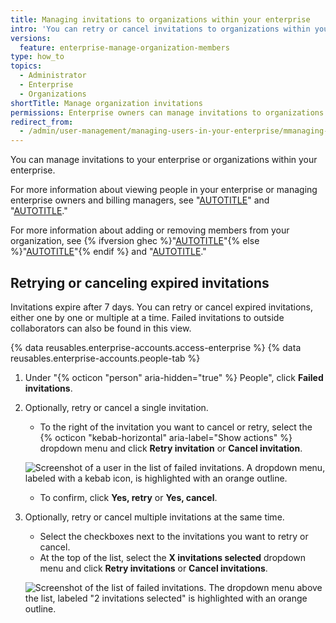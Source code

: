 ```yaml
---
title: Managing invitations to organizations within your enterprise
intro: 'You can retry or cancel invitations to organizations within your enterprise, either one by one or multiple at a time.'
versions:
  feature: enterprise-manage-organization-members
type: how_to
topics:
  - Administrator
  - Enterprise
  - Organizations
shortTitle: Manage organization invitations
permissions: Enterprise owners can manage invitations to organizations within their enterprise.
redirect_from:
  - /admin/user-management/managing-users-in-your-enterprise/mmanaging-invitations-to-organizations-within-your-enterprise
---
```


You can manage invitations to your enterprise or organizations within your enterprise.

For more information about viewing people in your enterprise or managing enterprise owners and billing managers, see "[AUTOTITLE](/admin/managing-accounts-and-repositories/managing-users-in-your-enterprise/viewing-people-in-your-enterprise)" and "[AUTOTITLE](/admin/managing-accounts-and-repositories/managing-users-in-your-enterprise/inviting-people-to-manage-your-enterprise)."

For more information about adding or removing members from your organization, see {% ifversion ghec %}"[AUTOTITLE](/organizations/managing-membership-in-your-organization/inviting-users-to-join-your-organization)"{% else %}"[AUTOTITLE](/organizations/managing-membership-in-your-organization/adding-people-to-your-organization)"{% endif %} and "[AUTOTITLE](/organizations/managing-membership-in-your-organization/removing-a-member-from-your-organization)."

## Retrying or canceling expired invitations

Invitations expire after 7 days. You can retry or cancel expired invitations, either one by one or multiple at a time. Failed invitations to outside collaborators can also be found in this view.

{% data reusables.enterprise-accounts.access-enterprise %}
{% data reusables.enterprise-accounts.people-tab %}
1. Under "{% octicon "person" aria-hidden="true" %} People", click **Failed invitations**.
1. Optionally, retry or cancel a single invitation.
   - To the right of the invitation you want to cancel or retry, select the {% octicon "kebab-horizontal" aria-label="Show actions" %} dropdown menu and click **Retry invitation** or **Cancel invitation**.

   ![Screenshot of a user in the list of failed invitations. A dropdown menu, labeled with a kebab icon, is highlighted with an orange outline.](/assets/images/help/business-accounts/enterprise-invitation-retry-or-cancel.png)
   - To confirm, click **Yes, retry** or **Yes, cancel**.

1. Optionally, retry or cancel multiple invitations at the same time.
   - Select the checkboxes next to the invitations you want to retry or cancel.
   - At the top of the list, select the **X invitations selected** dropdown menu and click **Retry invitations** or **Cancel invitations**.

   ![Screenshot of the list of failed invitations. The dropdown menu above the list, labeled "2 invitations selected" is highlighted with an orange outline.](/assets/images/help/enterprises/enterprise-invitations-multiple-selection.png)

